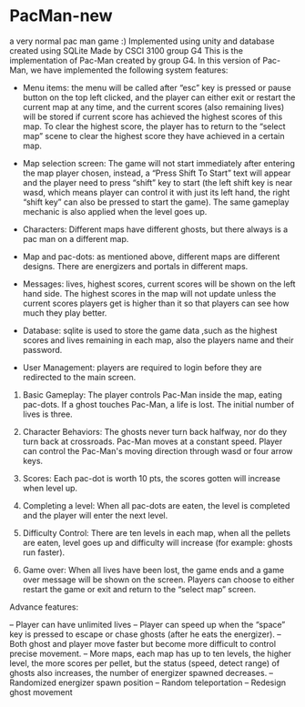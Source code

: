 # PacMan-new
a very normal pac man game :)
Implemented using unity and database created using SQLite
Made by CSCI 3100 group G4
This is the implementation of Pac-Man created by group G4. In this version of Pac-Man, we have implemented the following system features:

- Menu items: the menu will be called after “esc” key is pressed or pause button on the top left clicked, and the player can either exit or restart the current map at any time, and the current scores  (also remaining lives) will be stored if current score has achieved the highest scores of this map. To clear the highest score, the player has to return to the “select map” scene to clear the highest score they have achieved in a certain map.

- Map selection screen: The game will not start immediately after entering the map player chosen, instead, a “Press Shift To Start” text will appear and the player need to press “shift” key to start (the left shift key is near wasd, which means player can control it with just its left hand, the right “shift key” can also be pressed to start the game). The same gameplay mechanic is also applied when the level goes up.

- Characters: Different maps have different ghosts, but there always is a pac man on a different map.

- Map and pac-dots: as mentioned above, different maps are different designs. There are energizers and portals in different maps.

- Messages: lives, highest scores, current scores will be shown on the left hand side. The highest scores in the map will not update unless the current scores players get is higher than it so that players can see how much they play better.

-  Database: sqlite is used to store the game data ,such as the highest scores and lives remaining in each map, also the players name and their password. 

- User Management: players are required to login before they are redirected to the main screen.

1. Basic Gameplay: The player controls Pac-Man inside the map, eating pac-dots. If a ghost touches Pac-Man, a life is lost. The initial number of lives is three. 

2. Character Behaviors: The ghosts never turn back halfway, nor do they turn back at crossroads. Pac-Man moves at a constant speed. Player can control the Pac-Man's moving direction through wasd or four arrow keys.

3. Scores: Each pac-dot is worth 10 pts, the scores gotten will increase when level up.

4. Completing a level: When all pac-dots are eaten, the level is completed and the player will enter the next level.

5. Difficulty Control: There are ten levels in each map, when all the pellets are eaten, level goes up and difficulty will increase (for example: ghosts run faster).
6. Game over: When all lives have been lost, the game ends and a game over message will be shown on the screen. Players can choose to either restart the game or exit and return to the “select map” screen.

Advance features:

– Player can have unlimited lives
– Player can speed up when the “space” key is pressed to escape or chase ghosts (after he eats the energizer).
– Both ghost and player move faster but become more difficult to control precise movement.
– More maps, each map has up to ten levels, the higher level, the more scores per pellet, but the status (speed, detect range) of ghosts also increases, the number of  energizer spawned decreases.
– Randomized energizer spawn position
– Random teleportation
– Redesign ghost movement
